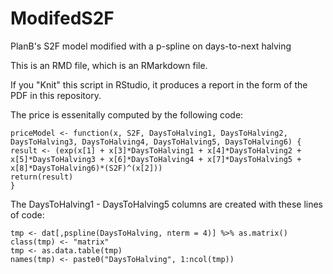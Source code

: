 # ModifedS2F
PlanB's S2F model modified with a p-spline on days-to-next halving

This is an RMD file, which is an RMarkdown file.

If you "Knit" this script in RStudio, it produces a report in the form of the PDF in this repository.

The price is essenitally computed by the following code:

```
priceModel <- function(x, S2F, DaysToHalving1, DaysToHalving2, DaysToHalving3, DaysToHalving4, DaysToHalving5, DaysToHalving6) {
result <- (exp(x[1] + x[3]*DaysToHalving1 + x[4]*DaysToHalving2 + x[5]*DaysToHalving3 + x[6]*DaysToHalving4 + x[7]*DaysToHalving5 + x[8]*DaysToHalving6)*(S2F)^(x[2]))
return(result)
}
```

 The DaysToHalving1 - DaysToHalving5 columns are created with these lines of code:
 
``` 
tmp <- dat[,pspline(DaysToHalving, nterm = 4)] %>% as.matrix()
class(tmp) <- "matrix"
tmp <- as.data.table(tmp)
names(tmp) <- paste0("DaysToHalving", 1:ncol(tmp))
```

